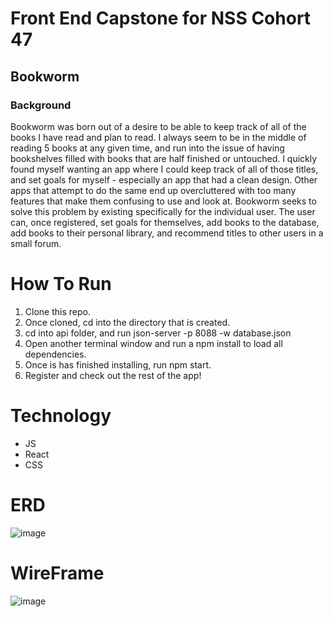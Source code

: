 # Front End Capstone for NSS Cohort 47
## Bookworm
### Background
Bookworm was born out of a desire to be able to keep track of all of the books I have read and plan to read. I always seem to be in the middle of reading 5 books at any given time, and run into the issue of having bookshelves filled with books that are half finished or untouched. I quickly found myself wanting an app where I could keep track of all of those titles, and set goals for myself - especially an app that had a clean design. 
Other apps that attempt to do the same end up overcluttered with too many features that make them confusing to use and look at. Bookworm seeks to solve this problem by existing specifically for the individual user. 
The user can, once registered, set goals for themselves, add books to the database, add books to their personal library, and recommend titles to other users in a small forum. 

# How To Run
1. Clone this repo.
2. Once cloned, cd into the directory that is created.
3. cd into api folder, and run json-server -p 8088 -w database.json
4. Open another terminal window and run a npm install to load all dependencies.
5. Once is has finished installing, run npm start.
6. Register and check out the rest of the app!

# Technology
- JS
- React
- CSS

# ERD
![image](https://user-images.githubusercontent.com/76709907/118606840-7bc16900-b77d-11eb-814b-708bd2c70db8.png)

# WireFrame
![image](https://user-images.githubusercontent.com/76709907/118606744-60eef480-b77d-11eb-9f19-a8a51c1f4423.png)


